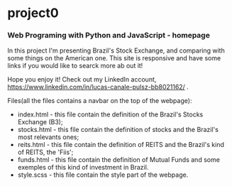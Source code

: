 # project0
### Web Programing with Python and JavaScript - homepage

In this project I'm presenting Brazil's Stock
Exchange, and comparing with some things on the American one. This site is responsive and have some links if you would like to searck more ab out it!

Hope you enjoy it! Check out my LinkedIn account, https://www.linkedin.com/in/lucas-canale-pulsz-bb8021162/ .

Files(all the files contains a navbar on the top of the webpage): 
-    index.html - this file contain the definition of the Brazil's Stocks Exchange (B3);
-   stocks.html - this file contain the definition of stocks and the Brazil's most relevants ones;
-    reits.html - this file contain the definition of REITS and the Brazil's kind of REITS, the 'Fiis';
-    funds.html - this file contain the definition of Mutual Funds and some exemples of this kind of investment in Brazil.
-    style.scss - this file contain the style part of the webpage.
